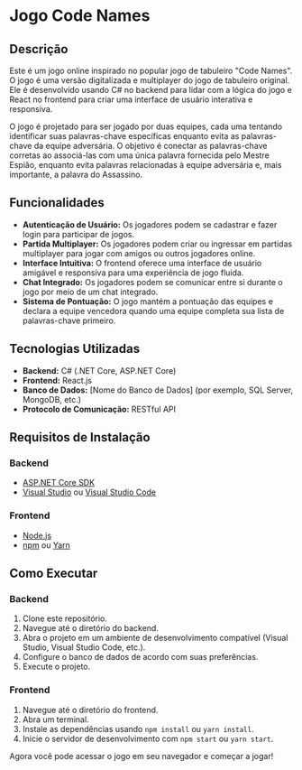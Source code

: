 # Jogo Code Names

## Descrição

Este é um jogo online inspirado no popular jogo de tabuleiro "Code Names". O jogo é uma versão digitalizada e multiplayer do jogo de tabuleiro original. Ele é desenvolvido usando C# no backend para lidar com a lógica do jogo e React no frontend para criar uma interface de usuário interativa e responsiva.

O jogo é projetado para ser jogado por duas equipes, cada uma tentando identificar suas palavras-chave específicas enquanto evita as palavras-chave da equipe adversária. O objetivo é conectar as palavras-chave corretas ao associá-las com uma única palavra fornecida pelo Mestre Espião, enquanto evita palavras relacionadas à equipe adversária e, mais importante, a palavra do Assassino.

## Funcionalidades

- **Autenticação de Usuário:** Os jogadores podem se cadastrar e fazer login para participar de jogos.
- **Partida Multiplayer:** Os jogadores podem criar ou ingressar em partidas multiplayer para jogar com amigos ou outros jogadores online.
- **Interface Intuitiva:** O frontend oferece uma interface de usuário amigável e responsiva para uma experiência de jogo fluida.
- **Chat Integrado:** Os jogadores podem se comunicar entre si durante o jogo por meio de um chat integrado.
- **Sistema de Pontuação:** O jogo mantém a pontuação das equipes e declara a equipe vencedora quando uma equipe completa sua lista de palavras-chave primeiro.

## Tecnologias Utilizadas

- **Backend:** C# (.NET Core, ASP.NET Core)
- **Frontend:** React.js
- **Banco de Dados:** [Nome do Banco de Dados] (por exemplo, SQL Server, MongoDB, etc.)
- **Protocolo de Comunicação:** RESTful API

## Requisitos de Instalação

### Backend

- [ASP.NET Core SDK](https://dotnet.microsoft.com/download)
- [Visual Studio](https://visualstudio.microsoft.com/) ou [Visual Studio Code](https://code.visualstudio.com/)

### Frontend

- [Node.js](https://nodejs.org/)
- [npm](https://www.npmjs.com/) ou [Yarn](https://yarnpkg.com/)

## Como Executar

### Backend

1. Clone este repositório.
2. Navegue até o diretório do backend.
3. Abra o projeto em um ambiente de desenvolvimento compatível (Visual Studio, Visual Studio Code, etc.).
4. Configure o banco de dados de acordo com suas preferências.
5. Execute o projeto.

### Frontend

1. Navegue até o diretório do frontend.
2. Abra um terminal.
3. Instale as dependências usando `npm install` ou `yarn install`.
4. Inicie o servidor de desenvolvimento com `npm start` ou `yarn start`.

Agora você pode acessar o jogo em seu navegador e começar a jogar!
